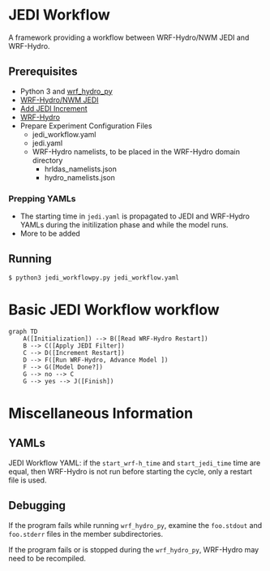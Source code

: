 # JEDI Workflow
A framework providing a workflow between WRF-Hydro/NWM JEDI and WRF-Hydro.

## Prerequisites
 - Python 3 and [wrf_hydro_py](https://github.com/NCAR/wrf_hydro_py)
 - [WRF-Hydro/NWM JEDI](https://github.com/JCSDA-internal/wrf_hydro_nwm_jedi)
 - [Add JEDI Increment](https://github.com/scrasmussen/add_jedi_increment)
 - [WRF-Hydro](https://github.com/NCAR/wrf_hydro_nwm_public)
 - Prepare Experiment Configuration Files
   - jedi_workflow.yaml
   - jedi.yaml
   - WRF-Hydro namelists, to be placed in the WRF-Hydro domain directory
	 - hrldas_namelists.json
     - hydro_namelists.json

### Prepping YAMLs
 - The starting time in `jedi.yaml` is propagated to JEDI and WRF-Hydro YAMLs
during the initilization phase and while the model runs.
 - More to be added


## Running
`$ python3 jedi_workflowpy.py jedi_workflow.yaml`


# Basic JEDI Workflow workflow

```mermaid
graph TD
    A([Initialization]) --> B([Read WRF-Hydro Restart])
    B --> C([Apply JEDI Filter])
    C --> D([Increment Restart])
    D --> F([Run WRF-Hydro, Advance Model ])
    F --> G([Model Done?])
    G --> no --> C
    G --> yes --> J([Finish])
```


# Miscellaneous Information
## YAMLs
JEDI Workflow YAML: if the `start_wrf-h_time` and `start_jedi_time` time are
equal, then WRF-Hydro is not run before starting the cycle, only a restart
file is used.

## Debugging
If the program fails while running `wrf_hydro_py`, examine the `foo.stdout`
and `foo.stderr` files in the member subdirectories.

If the program fails or is stopped during the `wrf_hydro_py`, WRF-Hydro may
need to be recompiled.
